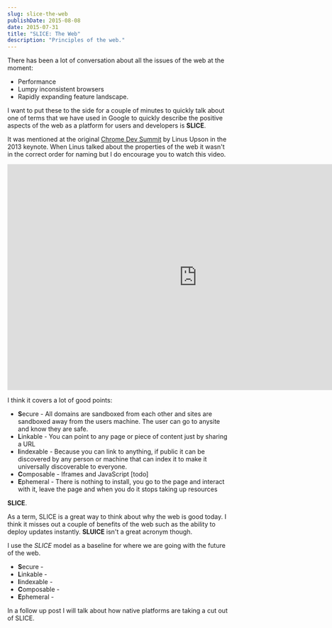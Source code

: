 ```yaml
---
slug: slice-the-web
publishDate: 2015-08-08
date: 2015-07-31
title: "SLICE: The Web"
description: "Principles of the web."
---
```


There has been a lot of conversation about all the issues of the web at the moment:

* Performance
* Lumpy inconsistent browsers
* Rapidly expanding feature landscape.

I want to put these to the side for a couple of minutes to quickly talk about one of 
terms that we have used in Google to quickly describe the positive aspects of the web 
as a platform for users and developers is **SLICE**.

It was mentioned at the original [Chrome Dev Summit](https://developer.chrome.com/devsummit) 
by Linus Upson in the 2013 keynote.  When Linus talked about the properties of the web
it wasn't in the correct order for naming but I do encourage you to watch this
video.

<iframe 
	width="854" height="510" 
	src="https://www.youtube.com/embed/20fGtfnxJuo" 
	frameborder="0" allowfullscreen></iframe>

I think it covers a lot of good points:

* **S**ecure - All domains are sandboxed from each other and sites are sandboxed away
  from the users machine. The user can go to anysite and know they are safe.
* **L**inkable - You can point to any page or piece of content just by sharing a URL
* **I**indexable - Because you can link to anything, if public it can be discovered by any person
  or machine that can index it to make it universally discoverable to everyone.
* **C**omposable - Iframes and JavaScript [todo]
* **E**phemeral - There is nothing to install, you go to the page and interact with it,
  leave the page and when you do it stops taking up resources
  
**SLICE**.

As a term, SLICE is a great way to think about why the web is good today. I think 
it misses out a couple of benefits of the web such as the ability to deploy updates 
instantly. **SLUICE** isn't a great acronym though.

I use the *SLICE* model as a baseline for where we are going with the future of the web.

* **S**ecure -
* **L**inkable - 
* **I**indexable - 
* **C**omposable - 
* **E**phemeral - 

In a follow up post I will talk about how native platforms are taking a 
cut out of SLICE.